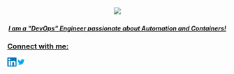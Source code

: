 <p align="center">
  <a href="https://uk.linkedin.com/in/lewis-pour" target="_blank" rel="noreferrer">
</p>
<h3 align="center">
<p align="center"><img src="https://git-profile-readme-banner.vercel.app/api/python?username=LewisPour&txt=Devops%20Engineer%20|%20Cloud%20Explorer"></p>
</h3>
<h5 align="center">
I am a "DevOps" Engineer passionate about Automation and Containers!
</h5>


<h3 align="left"> Connect with me:</h3>

<a href="https://uk.linkedin.com/in/lewis-pour"><img align="left" src="https://github.com/lewispour/lewispour/blob/main/linkedin.svg" alt="Lewis Pour | LinkedIn" width="21px"/></a>
<a href="https://twitter.com/lewispour"><img align="left" src="https://github.com/lewispour/lewispour/blob/main/twitter.svg" alt="Lewis Pour | LinkedIn" width="21px"/></a>
<br>
<br>
